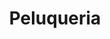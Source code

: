 ---
title: "Peluqueria"
url: /ciudad-satelite/peluqueria-avenida-del-policia-2/
shop: peluquería
---